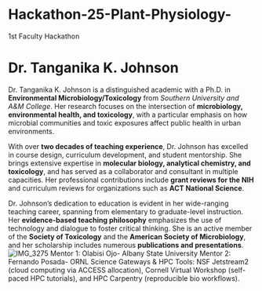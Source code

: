 # Hackathon-25-Plant-Physiology-
1st Faculty Hackathon
 # Dr. Tanganika K. Johnson

Dr. Tanganika K. Johnson is a distinguished academic with a Ph.D. in **Environmental Microbiology/Toxicology** from *Southern University and A&M College*. Her research focuses on the intersection of **microbiology, environmental health, and toxicology**, with a particular emphasis on how microbial communities and toxic exposures affect public health in urban environments.

With over **two decades of teaching experience**, Dr. Johnson has excelled in course design, curriculum development, and student mentorship. She brings extensive expertise in **molecular biology, analytical chemistry, and toxicology**, and has served as a collaborator and consultant in multiple capacities. Her professional contributions include **grant reviews for the NIH** and curriculum reviews for organizations such as **ACT National Science**.

Dr. Johnson’s dedication to education is evident in her wide-ranging teaching career, spanning from elementary to graduate-level instruction. Her **evidence-based teaching philosophy** emphasizes the use of technology and dialogue to foster critical thinking. She is an active member of the **Society of Toxicology** and the **American Society of Microbiology**, and her scholarship includes numerous **publications and presentations**.
![IMG_3275](https://github.com/user-attachments/assets/417eea11-b0e0-449c-91a6-0e02c7decb29)
Mentor 1:	Olabisi Ojo- Albany State University
Mentor 2: Fernando Posada- ORNL
Science Gateways & HPC Tools: NSF Jetstream2 (cloud computing via ACCESS allocation), Cornell Virtual Workshop (self-paced HPC tutorials), and HPC Carpentry (reproducible bio workflows).
